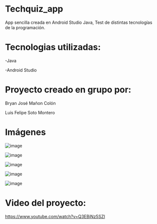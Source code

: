 # Techquiz_app

App sencilla creada en Android Studio Java, Test de distintas tecnologías de la programación.

# Tecnologias utilizadas: 

-Java

-Android Studio

# Proyecto creado en grupo por:

Bryan José Mañon Colón

Luis Felipe Soto Montero

# Imágenes 

![image](https://user-images.githubusercontent.com/80865397/219074477-0f9d22d0-2e7f-474d-83c1-7c18b87c04d1.png)

![image](https://user-images.githubusercontent.com/80865397/219075258-eb23147b-5962-4033-a0e1-213acb0fd5c4.png)

![image](https://user-images.githubusercontent.com/80865397/219075292-50cf8ff9-86c3-47d9-b495-e0b0d9e8dddd.png)

![image](https://user-images.githubusercontent.com/80865397/219075350-76e472b0-7301-4739-8ac6-9e01f83b833b.png)

![image](https://user-images.githubusercontent.com/80865397/219075384-0703d0cb-fd8d-484c-bf3a-5d65b8e8b389.png)

# Video del proyecto:

https://www.youtube.com/watch?v=Q3EBiNz5SZI

